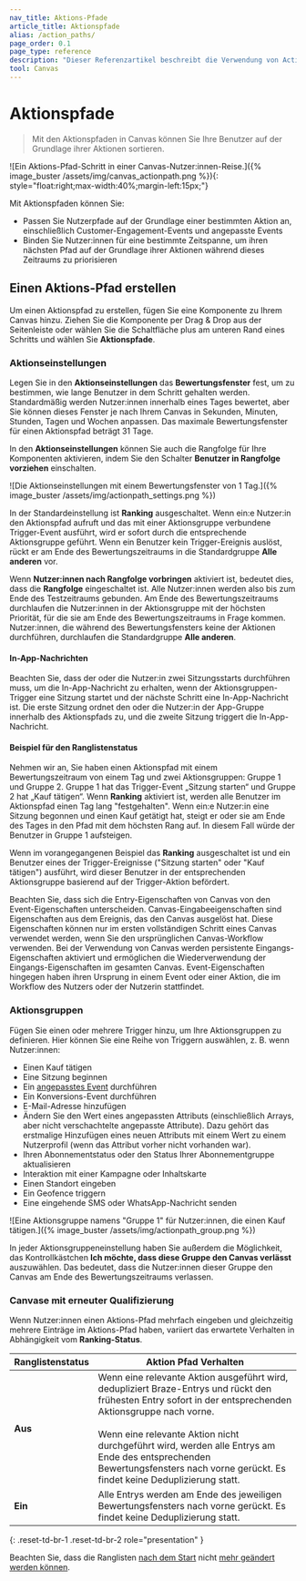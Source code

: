 ```yaml
---
nav_title: Aktions-Pfade
article_title: Aktionspfade 
alias: /action_paths/
page_order: 0.1
page_type: reference
description: "Dieser Referenzartikel beschreibt die Verwendung von Action Paths, einer Komponente, mit der Sie Benutzer auf der Grundlage ihrer Aktionen sortieren können."
tool: Canvas
---
```


# Aktionspfade 

> Mit den Aktionspfaden in Canvas können Sie Ihre Benutzer auf der Grundlage ihrer Aktionen sortieren. 

\![Ein Aktions-Pfad-Schritt in einer Canvas-Nutzer:innen-Reise.]({% image_buster /assets/img/canvas_actionpath.png %}){: style="float:right;max-width:40%;margin-left:15px;"}

Mit Aktionspfaden können Sie:

* Passen Sie Nutzerpfade auf der Grundlage einer bestimmten Aktion an, einschließlich Customer-Engagement-Events und angepasste Events
* Binden Sie Nutzer:innen für eine bestimmte Zeitspanne, um ihren nächsten Pfad auf der Grundlage ihrer Aktionen während dieses Zeitraums zu priorisieren

## Einen Aktions-Pfad erstellen

Um einen Aktionspfad zu erstellen, fügen Sie eine Komponente zu Ihrem Canvas hinzu. Ziehen Sie die Komponente per Drag & Drop aus der Seitenleiste oder wählen Sie die Schaltfläche <i class="fas fa-plus-circle"></i> plus am unteren Rand eines Schritts und wählen Sie **Aktionspfade**. 

### Aktionseinstellungen

Legen Sie in den **Aktionseinstellungen** das **Bewertungsfenster** fest, um zu bestimmen, wie lange Benutzer in dem Schritt gehalten werden. Standardmäßig werden Nutzer:innen innerhalb eines Tages bewertet, aber Sie können dieses Fenster je nach Ihrem Canvas in Sekunden, Minuten, Stunden, Tagen und Wochen anpassen. Das maximale Bewertungsfenster für einen Aktionspfad beträgt 31 Tage.

In den **Aktionseinstellungen** können Sie auch die Rangfolge für Ihre Komponenten aktivieren, indem Sie den Schalter **Benutzer in Rangfolge vorziehen** einschalten.

\![Die Aktionseinstellungen mit einem Bewertungsfenster von 1 Tag.]({% image_buster /assets/img/actionpath_settings.png %})

In der Standardeinstellung ist **Ranking** ausgeschaltet. Wenn ein:e Nutzer:in den Aktionspfad aufruft und das mit einer Aktionsgruppe verbundene Trigger-Event ausführt, wird er sofort durch die entsprechende Aktionsgruppe geführt. Wenn ein Benutzer kein Trigger-Ereignis auslöst, rückt er am Ende des Bewertungszeitraums in die Standardgruppe **Alle anderen** vor.

Wenn **Nutzer:innen nach Rangfolge vorbringen** aktiviert ist, bedeutet dies, dass die **Rangfolge** eingeschaltet ist. Alle Nutzer:innen werden also bis zum Ende des Testzeitraums gebunden. Am Ende des Bewertungszeitraums durchlaufen die Nutzer:innen in der Aktionsgruppe mit der höchsten Priorität, für die sie am Ende des Bewertungszeitraums in Frage kommen. Nutzer:innen, die während des Bewertungsfensters keine der Aktionen durchführen, durchlaufen die Standardgruppe **Alle anderen**.

#### In-App-Nachrichten

Beachten Sie, dass der oder die Nutzer:in zwei Sitzungsstarts durchführen muss, um die In-App-Nachricht zu erhalten, wenn der Aktionsgruppen-Trigger eine Sitzung startet und der nächste Schritt eine In-App-Nachricht ist. Die erste Sitzung ordnet den oder die Nutzer:in der App-Gruppe innerhalb des Aktionspfads zu, und die zweite Sitzung triggert die In-App-Nachricht.

#### Beispiel für den Ranglistenstatus

Nehmen wir an, Sie haben einen Aktionspfad mit einem Bewertungszeitraum von einem Tag und zwei Aktionsgruppen: Gruppe 1 und Gruppe 2. Gruppe 1 hat das Trigger-Event „Sitzung starten“ und Gruppe 2 hat „Kauf tätigen“. Wenn **Ranking** aktiviert ist, werden alle Benutzer im Aktionspfad einen Tag lang "festgehalten". Wenn ein:e Nutzer:in eine Sitzung begonnen und einen Kauf getätigt hat, steigt er oder sie am Ende des Tages in den Pfad mit dem höchsten Rang auf. In diesem Fall würde der Benutzer in Gruppe 1 aufsteigen. 

Wenn im vorangegangenen Beispiel das **Ranking** ausgeschaltet ist und ein Benutzer eines der Trigger-Ereignisse ("Sitzung starten" oder "Kauf tätigen") ausführt, wird dieser Benutzer in der entsprechenden Aktionsgruppe basierend auf der Trigger-Aktion befördert.

Beachten Sie, dass sich die Entry-Eigenschaften von Canvas von den Event-Eigenschaften unterscheiden. Canvas-Eingabeeigenschaften sind Eigenschaften aus dem Ereignis, das den Canvas ausgelöst hat. Diese Eigenschaften können nur im ersten vollständigen Schritt eines Canvas verwendet werden, wenn Sie den ursprünglichen Canvas-Workflow verwenden. Bei der Verwendung von Canvas werden persistente Eingangs-Eigenschaften aktiviert und ermöglichen die Wiederverwendung der Eingangs-Eigenschaften im gesamten Canvas. Event-Eigenschaften hingegen haben ihren Ursprung in einem Event oder einer Aktion, die im Workflow des Nutzers oder der Nutzerin stattfindet.

### Aktionsgruppen

Fügen Sie einen oder mehrere Trigger hinzu, um Ihre Aktionsgruppen zu definieren. Hier können Sie eine Reihe von Triggern auswählen, z. B. wenn Nutzer:innen:

- Einen Kauf tätigen
- Eine Sitzung beginnen
- Ein [angepasstes Event]({{site.baseurl}}/user_guide/data/custom_data/custom_events/) durchführen
- Ein Konversions-Event durchführen
- E-Mail-Adresse hinzufügen
- Ändern Sie den Wert eines angepassten Attributs (einschließlich Arrays, aber nicht verschachtelte angepasste Attribute). Dazu gehört das erstmalige Hinzufügen eines neuen Attributs mit einem Wert zu einem Nutzerprofil (wenn das Attribut vorher nicht vorhanden war).
- Ihren Abonnementstatus oder den Status Ihrer Abonnementgruppe aktualisieren
- Interaktion mit einer Kampagne oder Inhaltskarte
- Einen Standort eingeben
- Ein Geofence triggern
- Eine eingehende SMS oder WhatsApp-Nachricht senden

\![Eine Aktionsgruppe namens "Gruppe 1" für Nutzer:innen, die einen Kauf tätigen.]({% image_buster /assets/img/actionpath_group.png %})

In jeder Aktionsgruppeneinstellung haben Sie außerdem die Möglichkeit, das Kontrollkästchen **Ich möchte, dass diese Gruppe den Canvas verlässt** auszuwählen. Das bedeutet, dass die Nutzer:innen dieser Gruppe den Canvas am Ende des Bewertungszeitraums verlassen.

### Canvase mit erneuter Qualifizierung

Wenn Nutzer:innen einen Aktions-Pfad mehrfach eingeben und gleichzeitig mehrere Einträge im Aktions-Pfad haben, variiert das erwartete Verhalten in Abhängigkeit vom **Ranking-Status**.

| Ranglistenstatus | Aktion Pfad Verhalten |
|---|--------------|
| **Aus** | Wenn eine relevante Aktion ausgeführt wird, dedupliziert Braze-Entrys und rückt den frühesten Entry sofort in der entsprechenden Aktionsgruppe nach vorne. <br><br/> Wenn eine relevante Aktion nicht durchgeführt wird, werden alle Entrys am Ende des entsprechenden Bewertungsfensters nach vorne gerückt. Es findet keine Deduplizierung statt. |
| **Ein** | Alle Entrys werden am Ende des jeweiligen Bewertungsfensters nach vorne gerückt. Es findet keine Deduplizierung statt. |
{: .reset-td-br-1 .reset-td-br-2 role="presentation" }

Beachten Sie, dass die Ranglisten [nach dem Start]({{site.baseurl}}/post-launch_edits/) nicht [mehr geändert werden können]({{site.baseurl}}/post-launch_edits/).


